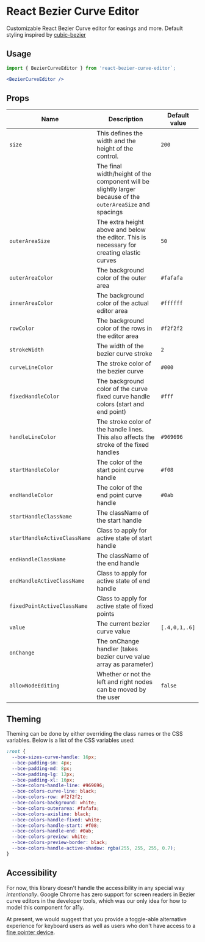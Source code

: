 # React Bezier Curve Editor

Customizable React Bezier Curve editor for easings and more. Default styling inspired by [cubic-bezier](https://cubic-bezier.com)

## Usage

```jsx
import { BezierCurveEditor } from 'react-bezier-curve-editor`;

<BezierCurveEditor />
```

## Props

| Name                         | Description                                                                                                 | Default value |
| ---------------------------- | ----------------------------------------------------------------------------------------------------------- | ------------- |
| `size`                       | This defines the width and the height of the control.                                                       | `200`         |
|                              | The final width/height of the component will be slightly larger because of the `outerAreaSize` and spacings |               |
| `outerAreaSize`              | The extra height above and below the editor. This is necessary for creating elastic curves                  | `50`          |
| `outerAreaColor`             | The background color of the outer area                                                                      | `#fafafa`     |
| `innerAreaColor`             | The background color of the actual editor area                                                              | `#ffffff`     |
| `rowColor`                   | The background color of the rows in the editor area                                                         | `#f2f2f2`     |
| `strokeWidth`                | The width of the bezier curve stroke                                                                        | `2`           |
| `curveLineColor`             | The stroke color of the bezier curve                                                                        | `#000`        |
| `fixedHandleColor`           | The background color of the curve fixed curve handle colors (start and end point)                           | `#fff`        |
| `handleLineColor`            | The stroke color of the handle lines. This also affects the stroke of the fixed handles                     | `#969696`     |
| `startHandleColor`           | The color of the start point curve handle                                                                   | `#f08`        |
| `endHandleColor`             | The color of the end point curve handle                                                                     | `#0ab`        |
| `startHandleClassName`       | The className of the start handle                                                                           |               |
| `startHandleActiveClassName` | Class to apply for active state of start handle                                                             |               |
| `endHandleClassName`         | The className of the end handle                                                                             |               |
| `endHandleActiveClassName`   | Class to apply for active state of end handle                                                               |               |
| `fixedPointActiveClassName`   | Class to apply for active state of fixed points                                                               |               |
| `value`                      | The current bezier curve value                                                                              | `[.4,0,1,.6]` |
| `onChange`                   | The onChange handler (takes bezier curve value array as parameter)                                          |               |
|`allowNodeEditing` | Whether or not the left and right nodes can be moved by the user | `false` | 

## Theming

Theming can be done by either overriding the class names or the CSS variables. Below is a list of the CSS variables used:

```css
:root {
  --bce-sizes-curve-handle: 16px;
  --bce-padding-sm: 4px;
  --bce-padding-md: 8px;
  --bce-padding-lg: 12px;
  --bce-padding-xl: 16px;
  --bce-colors-handle-line: #969696;
  --bce-colors-curve-line: black;
  --bce-colors-row: #f2f2f2;
  --bce-colors-background: white;
  --bce-colors-outerarea: #fafafa;
  --bce-colors-axisline: black;
  --bce-colors-handle-fixed: white;
  --bce-colors-handle-start: #f08;
  --bce-colors-handle-end: #0ab;
  --bce-colors-preview: white;
  --bce-colors-preview-border: black;
  --bce-colors-handle-active-shadow: rgba(255, 255, 255, 0.7);
}
```
## Accessibility

For now, this library doesn't handle the accessibility in any special way _intentionally_.  Google Chrome has zero support for screen readers in Bezier curve editors in the developer tools, which was our only idea for how to model this component for a11y.

At present, we would suggest that you provide a toggle-able alternative experience for keyboard users as well as users who don't have access to a [fine pointer device](https://developer.mozilla.org/en-US/docs/Web/CSS/@media/pointer).
